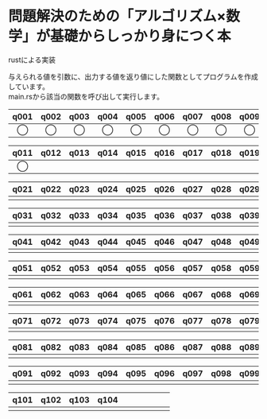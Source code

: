 # 問題解決のための「アルゴリズム×数学」が基礎からしっかり身につく本

rustによる実装

与えられる値を引数に、出力する値を返り値にした関数としてプログラムを作成しています。  
main.rsから該当の関数を呼び出して実行します。

|q001|q002|q003|q004|q005|q006|q007|q008|q009|q010|
|:--:|:--:|:--:|:--:|:--:|:--:|:--:|:--:|:--:|:--:|
|◯|◯|◯|◯|◯|◯|◯|◯|◯|◯|

|q011|q012|q013|q014|q015|q016|q017|q018|q019|q020|
|:--:|:--:|:--:|:--:|:--:|:--:|:--:|:--:|:--:|:--:|
|◯||||||||||

|q021|q022|q023|q024|q025|q026|q027|q028|q029|q030|
|:--:|:--:|:--:|:--:|:--:|:--:|:--:|:--:|:--:|:--:|
|||||||||||

|q031|q032|q033|q034|q035|q036|q037|q038|q039|q040|
|:--:|:--:|:--:|:--:|:--:|:--:|:--:|:--:|:--:|:--:|
|||||||||||

|q041|q042|q043|q044|q045|q046|q047|q048|q049|q050|
|:--:|:--:|:--:|:--:|:--:|:--:|:--:|:--:|:--:|:--:|
|||||||||||

|q051|q052|q053|q054|q055|q056|q057|q058|q059|q060|
|:--:|:--:|:--:|:--:|:--:|:--:|:--:|:--:|:--:|:--:|
|||||||||||

|q061|q062|q063|q064|q065|q066|q067|q068|q069|q070|
|:--:|:--:|:--:|:--:|:--:|:--:|:--:|:--:|:--:|:--:|
|||||||||||

|q071|q072|q073|q074|q075|q076|q077|q078|q079|q080|
|:--:|:--:|:--:|:--:|:--:|:--:|:--:|:--:|:--:|:--:|
|||||||||||

|q081|q082|q083|q084|q085|q086|q087|q088|q089|q090|
|:--:|:--:|:--:|:--:|:--:|:--:|:--:|:--:|:--:|:--:|
|||||||||||

|q091|q092|q093|q094|q095|q096|q097|q098|q099|q100|
|:--:|:--:|:--:|:--:|:--:|:--:|:--:|:--:|:--:|:--:|
|||||||||||

|q101|q102|q103|q104|||||||
|:--:|:--:|:--:|:--:|:--:|:--:|:--:|:--:|:--:|:--:|
|||||||||||
